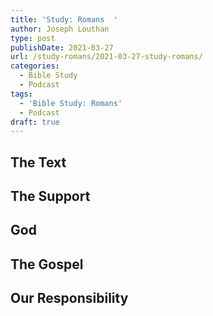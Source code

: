```yaml
---
title: 'Study: Romans  '
author: Joseph Louthan
type: post
publishDate: 2021-03-27
url: /study-romans/2021-03-27-study-romans/
categories:
  - Bible Study
  - Podcast
tags:
  - 'Bible Study: Romans'
  - Podcast
draft: true
---
```

## The Text



## The Support



## God



## The Gospel



## Our Responsibility



